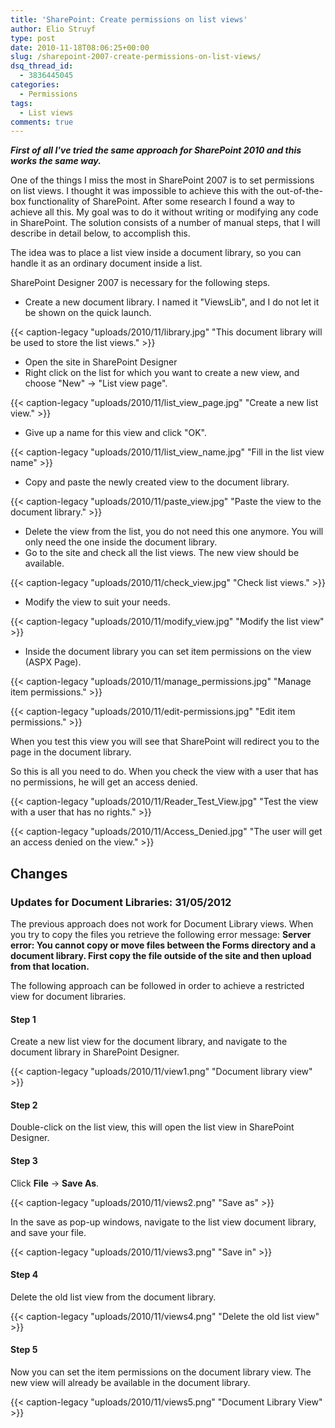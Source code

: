 ```yaml
---
title: 'SharePoint: Create permissions on list views'
author: Elio Struyf
type: post
date: 2010-11-18T08:06:25+00:00
slug: /sharepoint-2007-create-permissions-on-list-views/
dsq_thread_id:
  - 3836445045
categories:
  - Permissions
tags:
  - List views
comments: true
---
```


**_First of all I've tried the same approach for SharePoint 2010 and this works the same way._**

One of the things I miss the most in SharePoint 2007 is to set permissions on list views. I thought it was impossible to achieve this with the out-of-the-box functionality of SharePoint. After some research I found a way to achieve all this. My goal was to do it without writing or modifying any code in SharePoint. The solution consists of a number of manual steps, that I will describe in detail below, to accomplish this.

<!--more-->The idea was to place a list view inside a document library, so you can handle it as an ordinary document inside a list.

SharePoint Designer 2007 is necessary for the following steps.

- Create a new document library. I named it "ViewsLib", and I do not let it be shown on the quick launch.

{{< caption-legacy "uploads/2010/11/library.jpg" "This document library will be used to store the list views." >}}

- Open the site in SharePoint Designer
- Right click on the list for which you want to create a new view, and choose "New" -> "List view page".

{{< caption-legacy "uploads/2010/11/list_view_page.jpg" "Create a new list view." >}}

- Give up a name for this view and click "OK".

{{< caption-legacy "uploads/2010/11/list_view_name.jpg" "Fill in the list view name" >}}

- Copy and paste the newly created view to the document library.

{{< caption-legacy "uploads/2010/11/paste_view.jpg" "Paste the view to the document library." >}}

- Delete the view from the list, you do not need this one anymore. You will only need the one inside the document library.
- Go to the site and check all the list views. The new view should be available.

{{< caption-legacy "uploads/2010/11/check_view.jpg" "Check list views." >}}

- Modify the view to suit your needs.

{{< caption-legacy "uploads/2010/11/modify_view.jpg" "Modify the list view" >}}

- Inside the document library you can set item permissions on the view (ASPX Page).

{{< caption-legacy "uploads/2010/11/manage_permissions.jpg" "Manage item permissions." >}}

{{< caption-legacy "uploads/2010/11/edit-permissions.jpg" "Edit item permissions." >}}

When you test this view you will see that SharePoint will redirect you to the page in the document library.

So this is all you need to do. When you check the view with a user that has no permissions, he will get an access denied.

{{< caption-legacy "uploads/2010/11/Reader_Test_View.jpg" "Test the view with a user that has no rights." >}}

{{< caption-legacy "uploads/2010/11/Access_Denied.jpg" "The user will get an access denied on the view." >}}

## Changes

### Updates for Document Libraries: 31/05/2012

The previous approach does not work for Document Library views. When you try to copy the files you retrieve the following error message: 
**Server error: You cannot copy or move files between the Forms directory and a document library. First copy the file outside of the site and then upload from that location.**

The following approach can be followed in order to achieve a restricted view for document libraries.

#### Step 1

Create a new list view for the document library, and navigate to the document library in SharePoint Designer.

{{< caption-legacy "uploads/2010/11/view1.png" "Document library view" >}}

#### Step 2

Double-click on the list view, this will open the list view in SharePoint Designer.

#### Step 3

Click **File** -> **Save As**.

{{< caption-legacy "uploads/2010/11/views2.png" "Save as" >}}

In the save as pop-up windows, navigate to the list view document library, and save your file.

{{< caption-legacy "uploads/2010/11/views3.png" "Save in" >}}

#### Step 4

Delete the old list view from the document library.

{{< caption-legacy "uploads/2010/11/views4.png" "Delete the old list view" >}}

#### Step 5

Now you can set the item permissions on the document library view. The new view will already be available in the document library.

{{< caption-legacy "uploads/2010/11/views5.png" "Document Library View" >}}